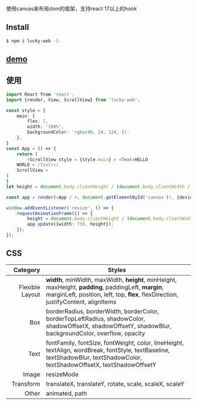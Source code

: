 使用canvas来布局dom的框架，支持react 17以上的hook

## Install

``` bash
$ npm i lucky-web -S
```
## [demo](https://liangbairong.gitee.io/lucky-web/)


## 使用

```typescript
import React from 'react';
import {render, View, ScrollView} from 'lucky-web';

const style = {
    main: {
        flex: 1,
        width: '100%',
        backgroundColor: 'rgba(49, 24, 124, 1)'
    },
}
const App = () => {
    return (
        <ScrollView style = {style.main} > <Text>HELLO
    WORLD < /Text></
    ScrollView >
)
}
let height = document.body.clientHeight / (document.body.clientWidth / 750)

const app = render(<App / >, document.getElementById('canvas')!, {devicePixelRatio: 1, width: 750, height});

window.addEventListener('resize', () => {
    requestAnimationFrame(() => {
        height = document.body.clientHeight / (document.body.clientWidth / 750)
        app.update({width: 750, height});
    });
});

```

## CSS

| Category | Styles |
| -: | - |
| Flexible Layout | **width**, minWidth, maxWidth, **height**, minHeight, maxHeight, **padding**, paddingLeft, **margin**, marginLeft, position, left, top, **flex**, flexDirection, justifyContent, alignItems |
| Box | borderRadius, borderWidth, borderColor, borderTopLeftRadius, shadowColor, shadowOffsetX, shadowOffsetY, shadowBlur, backgroundColor, overflow, opacity |
| Text | fontFamily, fontSize, fontWeight, color, lineHeight, textAlign, wordBreak, fontStyle, textBaseline, textShadowBlur, textShadowColor, textShadowOffsetX, textShadowOffsetY |
| Image | resizeMode |
| Transform | translateX, translateY, rotate, scale, scaleX, scaleY |
| Other | animated, path |
